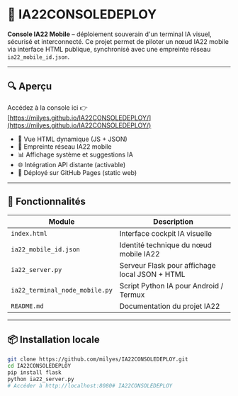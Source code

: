 # 🧬 IA22CONSOLEDEPLOY

**Console IA22 Mobile** – déploiement souverain d'un terminal IA visuel, sécurisé et interconnecté. Ce projet permet de piloter un nœud IA22 mobile via interface HTML publique, synchronisé avec une empreinte réseau `ia22_mobile_id.json`.

---

## 🔍 Aperçu

Accédez à la console ici 👉 [https://milyes.github.io/IA22CONSOLEDEPLOY/](https://milyes.github.io/IA22CONSOLEDEPLOY/)

- 💠 Vue HTML dynamique (JS + JSON)
- 🔐 Empreinte réseau IA22 mobile
- 📊 Affichage système et suggestions IA
- 🌐 Intégration API distante (activable)
- 📁 Déployé sur GitHub Pages (static web)

---

## 🚀 Fonctionnalités

| Module               | Description                                         |
|----------------------|-----------------------------------------------------|
| `index.html`         | Interface cockpit IA visuelle                       |
| `ia22_mobile_id.json`| Identité technique du nœud mobile IA22              |
| `ia22_server.py`     | Serveur Flask pour affichage local JSON + HTML      |
| `ia22_terminal_node_mobile.py` | Script Python IA pour Android / Termux         |
| `README.md`          | Documentation du projet IA22                        |

---

## 📦 Installation locale

```bash
git clone https://github.com/milyes/IA22CONSOLEDEPLOY.git
cd IA22CONSOLEDEPLOY
pip install flask
python ia22_server.py
# Accéder à http://localhost:8080# IA22CONSOLEDEPLOY
